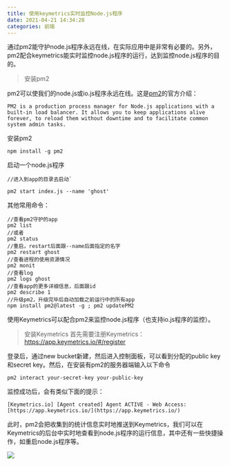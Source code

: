 ```yaml
---
title: 使用keymetrics实时监控Node.js程序
date: 2021-04-21 14:34:28
categories: 前端
---
```

通过pm2能守护node.js程序永远在线，在实际应用中是非常有必要的。另外，pm2配合keymetrics能实时监控node.js程序的运行，达到监控node.js程序的目的。

> 安装pm2

pm2可以使我们的node.js或io.js程序永远在线。这是[pm2](https://www.npmjs.com/package/pm2)的官方介绍：

`PM2 is a production process manager for Node.js applications with a built-in load balancer. It allows you to keep applications alive forever, to reload them without downtime and to facilitate common system admin tasks.`


安装pm2


```
npm install -g pm2
```
启动一个node.js程序

```
//进入到app的目录去启动`

pm2 start index.js --name 'ghost'

 ```

其他常用命令：

```
//查看pm2守护的app
pm2 list
//或者
pm2 status
//重启，restart后面跟--name后面指定的名字
pm2 restart ghost
//查看进程的使用资源情况
pm2 monit
//查看log
pm2 logs ghost
//查看app的更多详细信息，后面跟id
pm2 describe 1
//升级pm2，升级完毕后自动加载之前运行中的所有app
npm install pm2@latest -g ; pm2 updatePM2
```

使用Keymetrics可以配合pm2来监控node.js程序（也支持io.js程序的监控）。

> 安装Keymetrics
首先需要注册Keymetrics：
https://app.keymetrics.io/#/register

登录后，通过new bucket新建，然后进入控制面板，可以看到分配的public key 和secret key。然后，在安装有pm2的服务器端输入以下命令
```
pm2 interact your-secret-key your-public-key
```

监控成功后，会有类似下面的提示：
```
[Keymetrics.io] [Agent created] Agent ACTIVE - Web Access: [https://app.keymetrics.io/](https://app.keymetrics.io/)
 ```
此时，pm2会把收集到的统计信息实时地推送到Keymetrics，我们可以在Keymetrics的后台中实时地查看到node.js程序的运行信息，其中还有一些快捷操作，如重启node.js程序等。

![](https://upload-images.jianshu.io/upload_images/10024246-cb89932826f59578.jpg?imageMogr2/auto-orient/strip%7CimageView2/2/w/1240)
